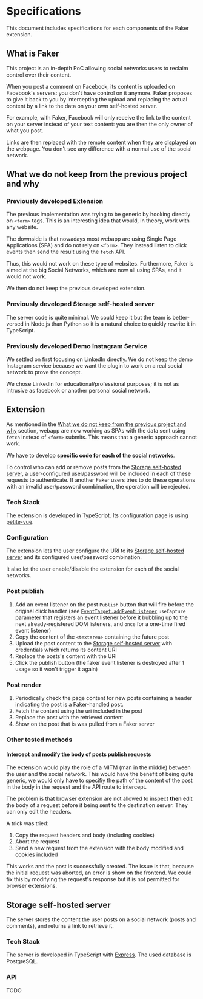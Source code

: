 # Specifications

This document includes specifications for each components of the Faker extension.

## What is Faker

This project is an in-depth PoC allowing social networks users to reclaim control over their content.

When you post a comment on Facebook, its content is uploaded on Facebook's servers: you don't have control on it anymore. Faker proposes to give it back to you by intercepting the upload and replacing the actual content by a link to the data on your own self-hosted server.

For example, with Faker, Facebook will only receive the link to the content on your server instead of your text content: you are then the only owner of what you post.

Links are then replaced with the remote content when they are displayed on the webpage. You don't see any difference with a normal use of the social network.

## What we do not keep from the previous project and why

### Previously developed Extension

The previous implementation was trying to be generic by hooking directly on `<form>` tags. This is an interesting idea that would, in theory, work with any website.

The downside is that nowadays most webapp are using Single Page Applications (SPA) and do not rely on `<form>`. They instead listen to click events then send the result using the `fetch` API.

Thus, this would not work on these type of websites. Furthermore, Faker is aimed at the big Social Networks, which are now all using SPAs, and it would not work.

We then do not keep the previous developed extension.

### Previously developed Storage self-hosted server

The server code is quite minimal. We could keep it but the team is better-versed in Node.js than Python so it is a natural choice to quickly rewrite it in TypeScript.

### Previously developed Demo Instagram Service

We settled on first focusing on LinkedIn directly. We do not keep the demo Instagram service because we want the plugin to work on a real social network to prove the concept.

We chose LinkedIn for educational/professional purposes; it is not as intrusive as facebook or another personal social network.

## Extension

As mentioned in the [What we do not keep from the previous project and why](#what-we-do-not-keep-from-the-previous-project-and-why) section, webapp are now working as SPAs with the data sent using `fetch` instead of `<form>` submits. This means that a generic approach cannot work.

We have to develop **specific code for each of the social networks**.

To control who can add or remove posts from the [Storage self-hosted server](#storage-self-hosted-server), a user-configured user/password will be included in each of these requests to authenticate.
If another Faker users tries to do these operations with an invalid user/password combination, the operation will be rejected.

### Tech Stack

The extension is developed in TypeScript. Its configuration page is using [petite-vue](https://github.com/vuejs/petite-vue).

### Configuration

The extension lets the user configure the URI to its [Storage self-hosted server](#storage-self-hosted-server) and its configured user/password combination.

It also let the user enable/disable the extension for each of the social networks.

### Post publish

1. Add an event listener on the post `Publish` button that will fire before the original click handler (see [`EventTarget.addEventListener`](https://developer.mozilla.org/en-US/docs/Web/API/EventTarget/addEventListener) `useCapture` parameter that registers an event listener before it bubbling up to the next already-registered DOM listeners, and `once` for a one-time fired event listener)
2. Copy the content of the `<textarea>` containing the future post
3. Upload the post content to the [Storage self-hosted server](#storage-self-hosted-server) with credentials which returns its content URI
4. Replace the posts's content with the URI
5. Click the publish button (the faker event listener is destroyed after 1 usage so it won't trigger it again)

### Post render

1. Periodically check the page content for new posts containing a header indicating the post is a Faker-handled post.
2. Fetch the content using the uri included in the post
3. Replace the post with the retrieved content
4. Show on the post that is was pulled from a Faker server

### Other tested methods

#### Intercept and modify the body of posts publish requests

The extension would play the role of a MITM (man in the middle) between the user and the social network. This would have the benefit of being quite generic, we would only have to specifiy the path of the content of the post in the body in the request and the API route to intercept.

The problem is that browser extension are not allowed to inspect **then** edit the body of a request before it being sent to the destination server. They can only edit the headers.

A trick was tried:

1. Copy the request headers and body (including cookies)
2. Abort the request
3. Send a new request from the extension with the body modified and cookies included

This works and the post is successfully created. The issue is that, because the initial request was aborted, an error is show on the frontend. We could fix this by modifying the request's response but it is not permitted for browser extensions.

## Storage self-hosted server

The server stores the content the user posts on a social network (posts and comments), and returns a link to retrieve it.

### Tech Stack

The server is developed in TypeScript with [Express](https://expressjs.com/). The used database is PostgreSQL.

### API

TODO
